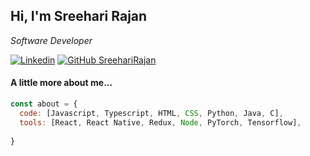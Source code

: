 <h2> Hi, I'm Sreehari Rajan</h2>

<p><em>Software Developer</em></p>


[![Linkedin](https://img.shields.io/badge/-sreehari-blue?style=flat-square&logo=Linkedin&logoColor=white&link=https://www.linkedin.com/in/sreehari-rajan-32b064207/)](https://www.linkedin.com/in/sreehari-rajan-32b064207/)
[![GitHub SreehariRajan](https://img.shields.io/github/followers/SreehariRajan?label=follow&style=social)](https://github.com/SreehariRajan)


#### A little more about me...  

```javascript
const about = {
  code: [Javascript, Typescript, HTML, CSS, Python, Java, C],
  tools: [React, React Native, Redux, Node, PyTorch, Tensorflow],
  
}
```


